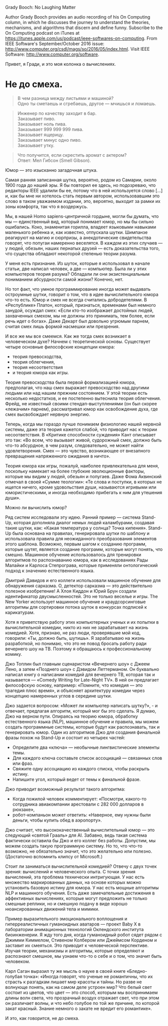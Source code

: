 Grady Booch: No Laughing Matter

Author Grady Booch provides an audio recording of his On Computing column, in which he discusses the journey to understand the theories, mechanisms, and algorithms that discern and define funny. Subscribe to the On Computing podcast on iTunes at https://itunes.apple.com/us/podcast/ieee-softwares-on-computing. From IEEE Software's September/October 2016 issue: http://www.computer.org/csdl/mags/so/2016/05/index.html. Visit IEEE Software: http://www.computer.org/software.

Привет, я Гради, и это моя колонка о вычислениях.

# Не до смеха.  

> В чем разница между листьями и машиной? <br />
> Одно ты сметаешь и сгребаешь, другое — мчишься и ломаешь.  

> Инженер по качеству заходит в бар. <br />
> Заказывает пиво. <br />
> Заказывает ноль пива. <br />
> Заказывает 999 999 999 пива. <br />
> Заказывает ящерицу. <br />
> Заказывает минус одно пиво. <br />
> Заказывает утку.

> Что получится, если скрестить аромат с актером? <br />
> Ответ: Мел Гибсон (Smell Gibson).  

Юмор — это изысканно загадочная штука.

Самая ранняя записанная шутка, вероятно, родом из Самарии, около 1900 года до нашей эры. Я бы повторил ее здесь, но подозреваю, что редакторы IEEE удалили бы ее, потому что в ней используется слово [...] и, как бы мне ни хотелось стать первым автором, использовавшим это слово в таком уважаемом издании, это, вероятно, выходит за рамки их зоны комфорта, так что я воздержусь.

Мы, в нашей Homo sapiens-центричной гордыне, могли бы думать, что мы — единственный вид, который понимает юмор, но мы бы сильно ошибались. Коко, знаменитая горилла, владеет языковыми навыками маленького ребенка и, как известно, отпускала шутки. Шимпанзе реагируют на магию и сюрпризы, а анекдотические свидетельства говорят, что попугаи намеренно веселятся. В каждом из этих случаев — у людей, обезьян, наших пернатых друзей — есть доказательства того, что существа обладают некоторой степенью теории разума.  

У меня есть признание. Из шуток, которые я использовал в начале статьи, две написал человек, а две — компьютер. Была ли у этих компьютеров теория разума? Обладали ли они экзистенциальным пониманием абсурдности самой жизни? Конечно, нет.

Но тот факт, что умное программирование иногда может выдавать остроумные шутки, говорит о том, что в идее вычислительного юмора что-то есть. Юмор и смех не всегда считались добродетелями. В «Республике» Платон, который, признаться, временами был немного занудой, осуждал смех: «Если кто-то изображает достойных людей, захваченных смехом, мы не должны это принимать, тем более, если речь идет о богах». Даже Декарт был довольно угрюмым парнем, считая смех лишь формой насмешки или презрения.

И все же мы все смеемся. Как же тогда смех возникает в человеческом духе? Начнем с теоретической основы. Существует четыре основные философские концепции юмора:
* теория превосходства,
* теория облегчения,
* теория несоответствия
* и теория юмора как игры.

Теория превосходства была первой формализацией юмора, предполагая, что наш смех выражает превосходство над другими людьми или над нашим прежним состоянием. У этой теории есть несколько недостатков, и ее постепенно вытеснила теория облегчения. Фрейд, не известный своими стендап-выступлениями (он был скорее «лежачим» парнем), рассматривал юмор как освобождение духа, где смех высвобождает нервную энергию.

Теперь, когда мы гораздо лучше понимаем физиологию нашей нервной системы, даже эта теория кажется слабой, что приводит нас к теории несоответствия. В «Критике способности суждения» Кант описывает это так: «Во всем, что вызывает живой, судорожный смех, должно быть что-то абсурдное, в чем разум, следовательно, не может найти удовлетворения. Смех — это чувство, возникающее от внезапного превращения напряженного ожидания в ничто».

Теория юмора как игры, пожалуй, наиболее привлекательна для меня, поскольку намекает на более глубокие эволюционные факторы, которые мы видим у людей, обезьян и попугаев. Даже Фома Аквинский отмечал в своей «Сумме теологии»: «Те слова и поступки, в которых не ищется ничего, кроме удовольствия души, называются игривыми или юмористическими, и иногда необходимо прибегать к ним для утешения души».  

Можно ли вычислить юмор?

Ряд систем исследовали эту идею. Ранний пример — система Stand-Up, которая дополняла диалог немых людей каламбурами, создавая такие шутки, как: «Какая температура у солнца? Точка кипения». Stand-Up была основана на правилах, генерировала шутки по шаблону и использовала правила для неожиданного преобразования элементов этого шаблона. Возможно, первым шагом к созданию программ, которые шутят, является создание программ, которые могут понять, что смешно. Машинное обучение использовалось для тренировки алгоритмов по распознаванию юмора, как в исследованиях Рады Малайки и Карлоса Степрограва, которые применяли онтологический подход к значению естественного языка.

Дмитрий Давидов и его коллеги использовали машинное обучение для обнаружения сарказма. О, детектор сарказма — это действительно полезное изобретение! А Хлоя Киддон и Юрий Брун создали идентификатор двусмысленностей. Это не только веселье и игры. The New Yorker использует машинное обучение и краудсорсинговые алгоритмы для сортировки потока шуток в конкурсах подписей к карикатурам.

Хотя я приветствую работу этих компьютерных ученых и их попытки в вычислительной комедии, никто из них не зарабатывает на жизнь комедией. Хотя, признаю, не раз люди, проверявшие мой код, говорили: «Ты, должно быть, шутишь». Я зарабатываю на жизнь разработкой, но понимаю, что это не повод бросать работу ради вечернего шоу на ТВ. Поэтому я обращаюсь к профессиональному комику.

Джо Топлин был главным сценаристом «Вечернего шоу» с Джеем Лено, а затем «Позднего шоу» с Дэвидом Леттерманом. Он буквально написал книгу о написании комедий для вечернего ТВ, которая так и называется — «Comedy Writing for Late-Night TV». В ней он предлагает философскую основу, например: «Помните, что комедия — это трагедия плюс время», и объясняет архитектуру комедии через концепцию намеренных углов в середине шутки.

Джо задается вопросом: «Может ли компьютер написать шутку?», - и отвечает, предлагая алгоритм, который мог бы это сделать. Я думаю, Джо на верном пути. Опираясь на теорию юмора, обработку естественного языка (NLP), машинное обучение и правила, мы можем создать программные системы, которые будут как распознавать, так и генерировать юмор. Один из алгоритмов Джо для создания финальной фразы похож на Stand-Up и состоит из четырех частей:  
* Определите два «ключа» — необычные лингвистические элементы темы.
* Для каждого ключа составьте список ассоциаций — связанных слов или фраз.
* Свяжите одну ассоциацию из каждого списка, чтобы раскрыть истину.
* Напишите угол, который ведет от темы к финальной фразе.

Джо приводит возможный результат такого алгоритма:
* Когда пожилой человек комментирует: «Посмотри, какого-то сотрудника авиакомпании арестовали с 282 000 долларов в рюкзаке»,
* робот-компаньон может ответить: «Наверное, ему нужны были деньги, чтобы купить обед в аэропорту».  

Джо считает, что высококачественный вычислительный юмор — это следующий «святой Грааль» для AI. Забавно, ведь такая система фактически оставила бы Джо и его коллег без работы. Допустим, мы можем создать такую программную систему. Но то, что что-то возможно, не обязательно значит, что это желательно или полезно. (Достаточно вспомнить клипсу от Microsoft.)

Стоит ли заниматься вычислительной комедией? Отвечу с двух точек зрения: вычислений и человеческого опыта. С точки зрения вычислений, эта проблема технически интригующая. У нас есть множество маркированных данных, на основе которых можно установить базовую истину для юмора. У нас есть мощные алгоритмы NLP и машинного обучения. Есть даже замечательные достижения в аффективных вычислениях, которые могут предложить не только смешные реплики, но и смешную подачу в виде хорошо нюансированных движений тела и мимики.  

Пример выразительного эмоционального воплощения и гиперреалистичных гуманоидных аватаров — проект Baby X в лаборатории анимационных технологий Оклендского института биоинженерии. Я жду того дня, когда гуманоидный робот сядет рядом с Джимми Киммелом, Стивеном Колбером или Джеймсом Корденом и заставит их смеяться. Это приводит к человеческой перспективе. Изучая теории, механизмы и алгоритмы, которые определяют и распознают смешное, мы узнаем что-то о себе и о том, что значит быть человеком. 

Карл Саган выразил ту же мысль о науке в своей книге «Бледно-голубая точка»: «Иногда говорят, что ученые не романтичны, что их страсть к разгадкам лишает мир красоты и тайны. Но разве не волнующе понять, как на самом деле устроен мир? Что белый свет состоит из цветов, что цвет — это способ, которым мы воспринимаем длины волн света, что прозрачный воздух отражает свет, что при этом он различает волны, и что небо голубое по той же причине, по которой закат красный. Знание немного о закате не вредит его романтике».  

И это, как говорится, не до смеха.
